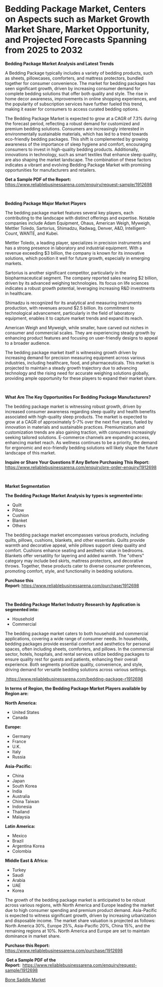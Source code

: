 <p><h1>Bedding Package Market, Centers on Aspects such as Market Growth Market Share, Market Opportunity, and Projected Forecasts Spanning from 2025 to 2032</h1></p><p><strong>Bedding Package Market Analysis and Latest Trends</strong></p>
<p><p>A Bedding Package typically includes a variety of bedding products, such as sheets, pillowcases, comforters, and mattress protectors, bundled together for consumer convenience. The market for bedding packages has seen significant growth, driven by increasing consumer demand for complete bedding solutions that offer both quality and style. The rise in home decor awareness, improvements in online shopping experiences, and the popularity of subscription services have further fueled this trend, making it easier for consumers to access curated bedding options.</p><p>The Bedding Package Market is expected to grow at a CAGR of 7.3% during the forecast period, reflecting a robust demand for customized and premium bedding solutions. Consumers are increasingly interested in environmentally sustainable materials, which has led to a trend towards eco-friendly bedding packages. This shift is complemented by growing awareness of the importance of sleep hygiene and comfort, encouraging consumers to invest in high-quality bedding products. Additionally, innovations in technology, such as smart textiles that enhance sleep quality, are also shaping the market landscape. The combination of these factors indicates a vibrant and evolving Bedding Package Market with promising opportunities for manufacturers and retailers.</p></p>
<p><strong>Get a Sample PDF of the Report:&nbsp;</strong> <a href="https://www.reliablebusinessarena.com/enquiry/request-sample/1912698?utm_campaign=2819&utm_medium=2&utm_source=Github&utm_content=ia&utm_term=05042025&utm_id=bedding-package">https://www.reliablebusinessarena.com/enquiry/request-sample/1912698</a></p>
<p>&nbsp;</p>
<p><strong>Bedding Package Major Market Players</strong></p>
<p><p>The bedding package market features several key players, each contributing to the landscape with distinct offerings and expertise. Notable companies include Adam Equipment, Ohaus, American Weigh, Myweigh, Mettler Toledo, Sartorius, Shimadzu, Radwag, Denver, A&D, Intelligent-Count, WANTE, and Kubei. </p><p>Mettler Toledo, a leading player, specializes in precision instruments and has a strong presence in laboratory and industrial equipment. With a revenue exceeding $3 billion, the company is known for its innovative solutions, which position it well for future growth, especially in emerging markets.</p><p>Sartorius is another significant competitor, particularly in the biopharmaceutical segment. The company reported sales nearing $2 billion, driven by its advanced weighing technologies. Its focus on life sciences indicates a robust growth potential, leveraging increasing R&D investments in healthcare.</p><p>Shimadzu is recognized for its analytical and measuring instruments production, with revenues around $2.5 billion. Its commitment to technological advancement, particularly in the field of laboratory equipment, enables it to capture market trends and expand its reach.</p><p>American Weigh and Myweigh, while smaller, have carved out niches in consumer and commercial scales. They are experiencing steady growth by enhancing product features and focusing on user-friendly designs to appeal to a broader audience. </p><p>The bedding package market itself is witnessing growth driven by increasing demand for precision measuring equipment across various industries, including healthcare, food, and pharmaceuticals. This market is projected to maintain a steady growth trajectory due to advancing technology and the rising need for accurate weighing solutions globally, providing ample opportunity for these players to expand their market share.</p></p>
<p>&nbsp;</p>
<p><strong>What Are The Key Opportunities For Bedding Package Manufacturers?</strong></p>
<p><p>The bedding package market is witnessing robust growth, driven by increased consumer awareness regarding sleep quality and health benefits associated with high-quality sleep products. The market is expected to grow at a CAGR of approximately 5-7% over the next five years, fueled by innovation in materials and sustainable practices. Premiumization and customization trends are also gaining traction, with consumers increasingly seeking tailored solutions. E-commerce channels are expanding access, enhancing market reach. As wellness continues to be a priority, the demand for ergonomic and eco-friendly bedding solutions will likely shape the future landscape of this market.</p></p>
<p><strong>Inquire or Share Your Questions If Any Before Purchasing This Report:</strong> <a href="https://www.reliablebusinessarena.com/enquiry/pre-order-enquiry/1912698?utm_campaign=2819&utm_medium=2&utm_source=Github&utm_content=ia&utm_term=05042025&utm_id=bedding-package">https://www.reliablebusinessarena.com/enquiry/pre-order-enquiry/1912698</a></p>
<p>&nbsp;</p>
<p><strong>Market Segmentation</strong></p>
<p><strong>The Bedding Package Market Analysis by types is segmented into:</strong></p>
<p><ul><li>Quilt</li><li>Pillow</li><li>Cushion</li><li>Blanket</li><li>Others</li></ul></p>
<p><p>The bedding package market encompasses various products, including quilts, pillows, cushions, blankets, and other essentials. Quilts provide warmth and decorative appeal, while pillows support sleep quality and comfort. Cushions enhance seating and aesthetic value in bedrooms. Blankets offer versatility for layering and added warmth. The "others" category may include bed skirts, mattress protectors, and decorative throws. Together, these products cater to diverse consumer preferences, promoting comfort, style, and functionality in bedding solutions.</p></p>
<p><strong>Purchase this Report:&nbsp;</strong><a href="https://www.reliablebusinessarena.com/purchase/1912698?utm_campaign=2819&utm_medium=2&utm_source=Github&utm_content=ia&utm_term=05042025&utm_id=bedding-package">https://www.reliablebusinessarena.com/purchase/1912698</a></p>
<p>&nbsp;</p>
<p><strong>The Bedding Package Market Industry Research by Application is segmented into:</strong></p>
<p><ul><li>Household</li><li>Commercial</li></ul></p>
<p><p>The bedding package market caters to both household and commercial applications, covering a wide range of consumer needs. In households, bedding packages provide essential comfort and aesthetics for personal spaces, often including sheets, comforters, and pillows. In the commercial sector, hotels, hospitals, and rental services utilize bedding packages to ensure quality rest for guests and patients, enhancing their overall experience. Both segments prioritize quality, convenience, and style, driving demand for versatile bedding solutions across various settings.</p></p>
<p><a href="https://www.reliablebusinessarena.com/bedding-package-r1912698?utm_campaign=2819&utm_medium=2&utm_source=Github&utm_content=ia&utm_term=05042025&utm_id=bedding-package">&nbsp;https://www.reliablebusinessarena.com/bedding-package-r1912698</a></p>
<p><strong>In terms of Region, the Bedding Package Market Players available by Region are:</strong></p>
<p>
    <p> <strong> North America: </strong>
        <ul>
            <li>United States</li>
            <li>Canada</li>
        </ul>
        </p> 
    <p> <strong> Europe: </strong>
        <ul>
            <li>Germany</li>
            <li>France</li>
            <li>U.K.</li>
            <li>Italy</li>
            <li>Russia</li>
        </ul>
        </p> 
    <p> <strong> Asia-Pacific: </strong>
        <ul>
            <li>China</li>
            <li>Japan</li>
            <li>South Korea</li>
            <li>India</li>
            <li>Australia</li>
            <li>China Taiwan</li>
            <li>Indonesia</li>
            <li>Thailand</li>
            <li>Malaysia</li>
        </ul>
        </p> 
    <p> <strong> Latin America: </strong>
        <ul>
            <li>Mexico</li>
            <li>Brazil</li>
            <li>Argentina Korea</li>
            <li>Colombia</li>
        </ul>
        </p> 
    <p> <strong> Middle East & Africa: </strong>
        <ul>
            <li>Turkey</li>
            <li>Saudi</li>
            <li>Arabia</li>
            <li>UAE</li>
            <li>Korea</li>
        </ul>
    </p>
    </p>
<p><p>The growth of the bedding package market is anticipated to be robust across various regions, with North America and Europe leading the market due to high consumer spending and premium product demand. Asia-Pacific is expected to witness significant growth, driven by increasing urbanization and disposable income. The market share valuation is projected as follows: North America 30%, Europe 25%, Asia-Pacific 20%, China 15%, and the remaining regions at 10%. North America and Europe are set to maintain dominance in market share.</p></p>
<p><strong>Purchase this Report: </strong><a href="https://www.reliablebusinessarena.com/purchase/1912698?utm_campaign=2819&utm_medium=2&utm_source=Github&utm_content=ia&utm_term=05042025&utm_id=bedding-package">https://www.reliablebusinessarena.com/purchase/1912698</a></p>
<p>&nbsp;<strong>Get a Sample PDF of the Report:&nbsp;&nbsp;</strong><a href="https://www.reliablebusinessarena.com/enquiry/request-sample/1912698?utm_campaign=2819&utm_medium=2&utm_source=Github&utm_content=ia&utm_term=05042025&utm_id=bedding-package">https://www.reliablebusinessarena.com/enquiry/request-sample/1912698</a></p>
<p><strong></strong></p>
<p><p><a href="https://github.com/popupioo/Market-Research-Report-List-1/blob/main/bone-saddle-market.md?utm_campaign=2819&utm_medium=2&utm_source=Github&utm_content=ia&utm_term=05042025&utm_id=bedding-package">Bone Saddle Market</a></p></p>